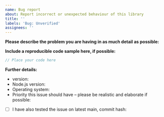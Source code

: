 ```yaml
---
name: Bug report
about: Report incorrect or unexpected behaviour of this library
title: ''
labels: 'Bug: Unverified'
assignees: ''
---
```


<!--
If you need help with the library installation or usage, please go to the Discord server instead:
  https://join.favware.tech/
This issue tracker is only for bug reports and enhancement suggestions.
You likely won't receive any basic help here.
-->

**Please describe the problem you are having in as much detail as possible:**

**Include a reproducible code sample here, if possible:**

```js
// Place your code here
```

**Further details:**

- version:
- Node.js version:
- Operating system:
- Priority this issue should have – please be realistic and elaborate if possible:

<!--
If this applies to you, please check the respective checkbox: [ ] becomes [x].
You don't have to modify the text to suit your particular situation – if you want to
elaborate, please do so in the description.
While it's not a requirement to test your issue on the main branch, it would make fixing
the problem a lot easier for us, so please do so if possible.
-->

- [ ] I have also tested the issue on latest main, commit hash:
